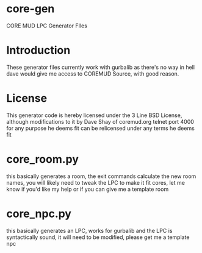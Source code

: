 # core-gen
CORE MUD LPC Generator FIles

# Introduction
These generator files currently work with gurbalib as there's no way in hell dave would give me access to COREMUD Source, with good reason.

# License
This generator code is hereby licensed under the 3 Line BSD License, although modifications to it by Dave Shay of coremud.org telnet port 4000 for any purpose he deems fit can be relicensed under any terms he deems fit

# core_room.py
this basically generates a room, the exit commands calculate the new room names, you will likely need to tweak the LPC to make it fit cores, let me know if you'd like my help or if you can give me a template room

# core_npc.py
this basically generates an LPC, works for gurbalib and the LPC is syntactically sound, it will need to be modified, please get me a template npc
